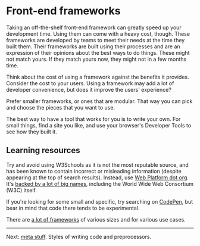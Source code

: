 
# Front-end frameworks

Taking an off-the-shelf front-end framework can greatly speed up your development time. Using them can come with a heavy cost, though. These frameworks are developed by teams to meet their needs at the time they built them. Their frameworks are built using their processes and are an expression of their opinions about the best ways to do things. These might not match yours. If they match yours now, they might not in a few months time.

Think about the cost of using a framework against the benefits it provides. Consider the cost to your users. Using a framework may add a lot of developer convenience, but does it improve the users' experience?

Prefer smaller frameworks, or ones that are modular. That way you can pick and choose the pieces that you want to use.

The best way to have a tool that works for you is to write your own. For small things, find a site you like, and use your browser's Developer Tools to see how they built it.

## Learning resources

Try and avoid using W3Schools as it is not the most reputable source, and has been known to contain incorrect or misleading information (despite appearing at the top of search results). Instead, use [Web Platform dot org](http://www.webplatform.org/). It's [backed by a lot of big names](https://www.webplatform.org/stewards/), including the World Wide Web Consortium (W3C) itself.

If you're looking for some small and specific, try searching on [CodePen](http://codepen.io/), but bear in mind that code there tends to be experimental.

There are [a lot of frameworks](http://usablica.github.io/front-end-frameworks/compare.html) of various sizes and for various use cases.

---

Next: [meta stuff](./meta-stuff.md). Styles of writing code and preprocessors.
